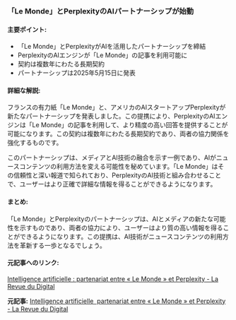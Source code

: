 ### 「Le Monde」とPerplexityのAIパートナーシップが始動

#### 主要ポイント:
- 「Le Monde」とPerplexityがAIを活用したパートナーシップを締結
- PerplexityのAIエンジンが「Le Monde」の記事を利用可能に
- 契約は複数年にわたる長期契約
- パートナーシップは2025年5月15日に発表

#### 詳細な解説:
フランスの有力紙「Le Monde」と、アメリカのAIスタートアップPerplexityが新たなパートナーシップを発表しました。この提携により、PerplexityのAIエンジンは「Le Monde」の記事を利用して、より精度の高い回答を提供することが可能になります。この契約は複数年にわたる長期契約であり、両者の協力関係を強化するものです。

このパートナーシップは、メディアとAI技術の融合を示す一例であり、AIがニュースコンテンツの利用方法を変える可能性を秘めています。「Le Monde」はその信頼性と深い報道で知られており、PerplexityのAI技術と組み合わせることで、ユーザーはより正確で詳細な情報を得ることができるようになります。

#### まとめ:
「Le Monde」とPerplexityのパートナーシップは、AIとメディアの新たな可能性を示すものであり、両者の協力により、ユーザーはより質の高い情報を得ることができるようになります。この提携は、AI技術がニュースコンテンツの利用方法を革新する一歩となるでしょう。

#### 元記事へのリンク:
[Intelligence artificielle : partenariat entre « Le Monde » et Perplexity - La Revue du Digital](リンク先URL)

**元記事:** [Intelligence artificielle  partenariat entre « Le Monde » et Perplexity - La Revue du Digital](https://www.larevuedudigital.com/intelligence-artificielle-partenariat-entre-le-monde-et-perplexity/)
